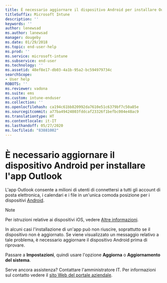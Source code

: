 ```yaml
---
title: È necessario aggiornare il dispositivo Android per installare Outlook | Documentazione Microsoft
titleSuffix: Microsoft Intune
description: ''
keywords: ''
author: lenewsad
ms.author: lanewsad
manager: dougeby
ms.date: 01/29/2018
ms.topic: end-user-help
ms.prod: ''
ms.service: microsoft-intune
ms.subservice: end-user
ms.technology: ''
ms.assetid: 48ef8e17-db03-4a1b-95a2-bc594979734c
searchScope:
- User help
ROBOTS: ''
ms.reviewer: vadona
ms.suite: ems
ms.custom: intune-enduser
ms.collection: ''
ms.openlocfilehash: ca194c61bb820992da7610e51c6379bf7c50a85e
ms.sourcegitcommit: a77ba49424803fddcaf23326f1befbc004e48ac9
ms.translationtype: HT
ms.contentlocale: it-IT
ms.lasthandoff: 05/27/2020
ms.locfileid: "83881002"
---
```

# <a name="you-need-to-update-your-android-device-to-install-the-outlook-app"></a>È necessario aggiornare il dispositivo Android per installare l'app Outlook

L'app Outlook consente a milioni di utenti di connettersi a tutti gli account di posta elettronica, i calendari e i file in un'unica comoda posizione per i dispositivi [Android](https://play.google.com/store/apps/details?id=com.microsoft.office.outlook).

>[!NOTE]
> Per istruzioni relative ai dispositivi iOS, vedere [Altre informazioni](update-device-outlook-ios.md).

In alcuni casi l'installazione di un'app può non riuscire, soprattutto se il dispositivo non è aggiornato. Se viene visualizzato un messaggio relativo a tale problema, è necessario aggiornare il dispositivo Android prima di riprovare.

Passare a **Impostazioni**, quindi usare l'opzione **Aggiorna** o **Aggiornamento del sistema**.

Serve ancora assistenza? Contattare l'amministratore IT. Per informazioni sul contatto vedere il [sito Web del portale aziendale](https://go.microsoft.com/fwlink/?linkid=2010980).
